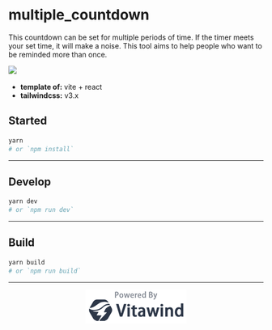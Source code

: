 # multiple_countdown
This countdown can be set for multiple periods of time. If the timer meets your set time, it will make a noise. This tool aims to help people who want to be reminded more than once.

![](https://i.imgur.com/AoUakgS.png)






- **template of:** vite + react
- **tailwindcss:** v3.x

## Started
```bash
yarn
# or `npm install`
```

---
## Develop
```bash
yarn dev
# or `npm run dev`
```

---
## Build
```bash
yarn build
# or `npm run build`
```

---
<p align="center">
<img src="./powered-by-vitawind-bright.png">
</p>
